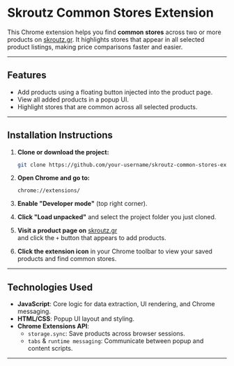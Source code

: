 # Skroutz Common Stores Extension

This Chrome extension helps you find **common stores** across two or more products on [skroutz.gr](https://www.skroutz.gr). It highlights stores that appear in all selected product listings, making price comparisons faster and easier.

---

## Features
- Add products using a floating button injected into the product page.
- View all added products in a popup UI.
- Highlight stores that are common across all selected products.
---

## Installation Instructions

1. **Clone or download the project:**

   ```bash
   git clone https://github.com/your-username/skroutz-common-stores-extension.git
   ```

2. **Open Chrome and go to:**

   ```
   chrome://extensions/
   ```

3. **Enable "Developer mode"** (top right corner).

4. **Click "Load unpacked"** and select the project folder you just cloned.

5. **Visit a product page on** [skroutz.gr](https://www.skroutz.gr)  
   and click the `+` button that appears to add products.

6. **Click the extension icon** in your Chrome toolbar to view your saved products and find common stores.

---

## Technologies Used

- **JavaScript**: Core logic for data extraction, UI rendering, and Chrome messaging.
- **HTML/CSS**: Popup UI layout and styling.
- **Chrome Extensions API**:
  - `storage.sync`: Save products across browser sessions.
  - `tabs` & `runtime messaging`: Communicate between popup and content scripts.

---

